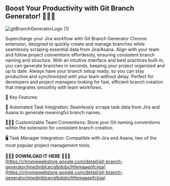 ## Boost Your Productivity with Git Branch Generator! 🚀🚀🚀

![gitBranchGeneratorLogo (1)](https://github.com/user-attachments/assets/75a7a2c7-2c5e-445d-a102-fc404e29239e)


Supercharge your Jira workflow with Git Branch Generator Chrome extension, designed to quickly create and manage branches while seamlessly scraping essential data from Jira/Asana. Align with your team and follow project conventions effortlessly, ensuring consistent branch naming and structure. With an intuitive interface and best practices built-in, you can generate branches in seconds, keeping your project organized and up to date. Always have your branch setup ready, so you can stay productive and synchronized with your team without delay. Perfect for developers and project managers looking for fast, efficient branch creation that integrates smoothly with team workflows.

🔑 Key Features:

🤖 Automated Task Integration: Seamlessly scrape task data from Jira and Asana to generate meaningful branch names.

🧑‍🤝‍🧑 Customizable Team Conventions: Store your Git naming conventions within the extension for consistent branch creation.

🖥️ Task Manager Integration: Compatible with Jira and Asana, two of the most popular project management tools.
<br/>
<br/>
🚀🚀🚀 **DOWNLOAD IT HERE** 🚀🚀🚀<br/>
[https://chromewebstore.google.com/detail/git-branch-generator/jmedmblcecglbdobclhfemaaepfcjjga](https://chromewebstore.google.com/detail/git-branch-generator/jmedmblcecglbdobclhfemaaepfcjjga)
